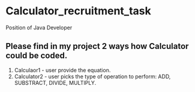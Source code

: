# Calculator_recruitment_task
Position of Java Developer

## Please find in my project 2 ways how Calculator could be coded.
1. Calculaor1 - user provide the equation.
2. Calculator2 - user picks the type of operation to perform: ADD, SUBSTRACT, DIVIDE, MULTIPLY.
